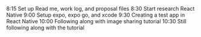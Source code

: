 8:15 Set up Read me, work log, and proposal files
8:30 Start research React Native
9:00 Setup expo, expo go, and xcode
9:30 Creating a test app in React Native
10:00 Following along with image sharing tutorial
10:30 Still following along with the tutorial